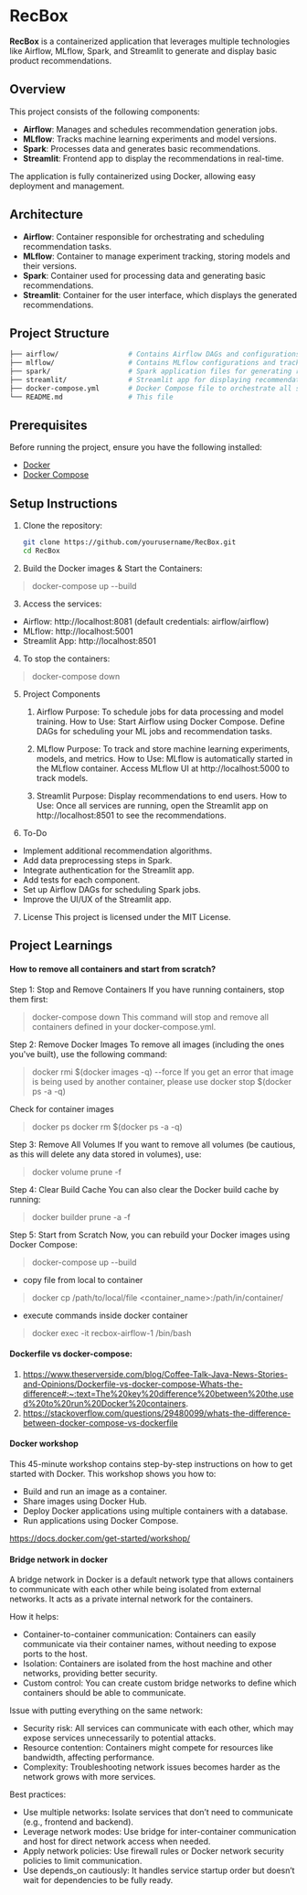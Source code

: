 # RecBox

**RecBox** is a containerized application that leverages multiple technologies like Airflow, MLflow, Spark, and Streamlit to generate and display basic product recommendations.

## Overview

This project consists of the following components:

- **Airflow**: Manages and schedules recommendation generation jobs.
- **MLflow**: Tracks machine learning experiments and model versions.
- **Spark**: Processes data and generates basic recommendations.
- **Streamlit**: Frontend app to display the recommendations in real-time.

The application is fully containerized using Docker, allowing easy deployment and management.

## Architecture

- **Airflow**: Container responsible for orchestrating and scheduling recommendation tasks.
- **MLflow**: Container to manage experiment tracking, storing models and their versions.
- **Spark**: Container used for processing data and generating basic recommendations.
- **Streamlit**: Container for the user interface, which displays the generated recommendations.

## Project Structure

```bash
├── airflow/                 # Contains Airflow DAGs and configurations
├── mlflow/                  # Contains MLflow configurations and tracking server setup
├── spark/                   # Spark application files for generating recommendations
├── streamlit/               # Streamlit app for displaying recommendations
├── docker-compose.yml       # Docker Compose file to orchestrate all services
└── README.md                # This file
```

## Prerequisites

Before running the project, ensure you have the following installed:

- [Docker](https://www.docker.com/get-started)
- [Docker Compose](https://docs.docker.com/compose/install/)

## Setup Instructions

1. Clone the repository:
   ```bash
   git clone https://github.com/yourusername/RecBox.git
   cd RecBox

2. Build the Docker images & Start the Containers:
> docker-compose up --build

3. Access the services:

- Airflow: http://localhost:8081 (default credentials: airflow/airflow)
- MLflow: http://localhost:5001
- Streamlit App: http://localhost:8501

4. To stop the containers:
> docker-compose down

5. Project Components
    1. Airflow
    Purpose: To schedule jobs for data processing and model training.
    How to Use:
    Start Airflow using Docker Compose.
    Define DAGs for scheduling your ML jobs and recommendation tasks.

    2. MLflow
    Purpose: To track and store machine learning experiments, models, and metrics.
    How to Use:
    MLflow is automatically started in the MLflow container.
    Access MLflow UI at http://localhost:5000 to track models.


    4. Streamlit
    Purpose: Display recommendations to end users.
    How to Use:
    Once all services are running, open the Streamlit app on http://localhost:8501 to see the recommendations.

6. To-Do
- Implement additional recommendation algorithms.
- Add data preprocessing steps in Spark.
- Integrate authentication for the Streamlit app.
- Add tests for each component.
- Set up Airflow DAGs for scheduling Spark jobs.
- Improve the UI/UX of the Streamlit app.

7. License
This project is licensed under the MIT License.

## Project Learnings
#### How to remove all containers and start from scratch?

Step 1: Stop and Remove Containers
If you have running containers, stop them first:
> docker-compose down
This command will stop and remove all containers defined in your docker-compose.yml.

Step 2: Remove Docker Images
To remove all images (including the ones you've built), use the following command:
> docker rmi $(docker images -q) --force
If you get an error that image is being used by another container, please use
> docker stop $(docker ps -a -q)

Check for container images
> docker ps
> docker rm $(docker ps -a -q)

Step 3: Remove All Volumes
If you want to remove all volumes (be cautious, as this will delete any data stored in volumes), use:

> docker volume prune -f

Step 4: Clear Build Cache
You can also clear the Docker build cache by running:

> docker builder prune -a -f

Step 5: Start from Scratch
Now, you can rebuild your Docker images using Docker Compose:

> docker-compose up --build

- copy file from local to container
> docker cp /path/to/local/file <container_name>:/path/in/container/

- execute commands inside docker container
> docker exec -it recbox-airflow-1 /bin/bash



#### Dockerfile vs docker-compose:
1. https://www.theserverside.com/blog/Coffee-Talk-Java-News-Stories-and-Opinions/Dockerfile-vs-docker-compose-Whats-the-difference#:~:text=The%20key%20difference%20between%20the,used%20to%20run%20Docker%20containers.
2. https://stackoverflow.com/questions/29480099/whats-the-difference-between-docker-compose-vs-dockerfile

#### Docker workshop

This 45-minute workshop contains step-by-step instructions on how to get started with Docker. This workshop shows you how to:

- Build and run an image as a container.
- Share images using Docker Hub.
- Deploy Docker applications using multiple containers with a database.
- Run applications using Docker Compose.

https://docs.docker.com/get-started/workshop/

#### Bridge network in docker

A bridge network in Docker is a default network type that allows containers to communicate with each other while being isolated from external networks. It acts as a private internal network for the containers.

How it helps:
- Container-to-container communication: Containers can easily communicate via their container names, without needing to expose ports to the host.
- Isolation: Containers are isolated from the host machine and other networks, providing better security.
- Custom control: You can create custom bridge networks to define which containers should be able to communicate.

Issue with putting everything on the same network:
- Security risk: All services can communicate with each other, which may expose services unnecessarily to potential attacks.
- Resource contention: Containers might compete for resources like bandwidth, affecting performance.
- Complexity: Troubleshooting network issues becomes harder as the network grows with more services.

Best practices:
- Use multiple networks: Isolate services that don’t need to communicate (e.g., frontend and backend).
- Leverage network modes: Use bridge for inter-container communication and host for direct network access when needed.
- Apply network policies: Use firewall rules or Docker network security policies to limit communication.
- Use depends_on cautiously: It handles service startup order but doesn’t wait for dependencies to be fully ready.